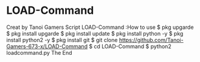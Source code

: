 # LOAD-Command
Creat by Tanoi Gamers
Script LOAD-Command
:How to use
$ pkg upgarde
$ pkg install upgarde
$ pkg install update
$ pkg install python -y
$ pkg install python2 -y
$ pkg install git
$ git clone https://github.com/Tanoi-Gamers-673-x/LOAD-Command
$ cd LOAD-Command
$ python2 loadcommand.py
The End 

